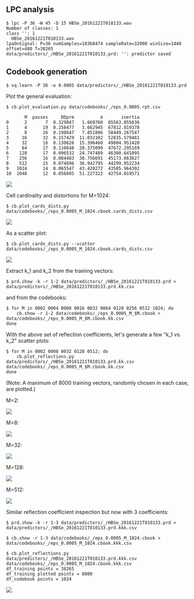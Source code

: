 ## LPC analysis

    $ lpc -P 36 -W 45 -O 15 HBSe_20161221T010133.wav
    Number of classes: 1
    class '': 1
      HBSe_20161221T010133.wav
    lpaOnSignal: P=36 numSamples=18368474 sampleRate=32000 winSize=1440 offset=480 T=38265
    data/predictors/_/HBSe_20161221T010133.prd: '': predictor saved

## Codebook generation
    
    $ vq.learn -P 36 -e 0.0005 data/predictors/_/HBSe_20161221T010133.prd
    
Plot the general evaluation:
    
    $ cb.plot_evaluation.py data/codebooks/_/eps_0.0005.rpt.csv
    
           M  passes     DDprm          σ       inertia
    0      2       7  0.329847   1.669760  85563.055636
    1      4      19  0.258477   3.662945  67812.819378
    2      8      26  0.198647   7.851806  58449.267547
    3     16      32  0.157429  11.032102  52835.579481
    4     32      16  0.130626  15.396460  49804.951420
    5     64      17  0.110648  20.375099  47672.295169
    6    128      17  0.096532  24.747489  46300.641095
    7    256      16  0.084483  30.756691  45173.663627
    8    512      15  0.074696  36.942795  44299.052234
    9   1024      14  0.065547  43.420272  43505.964302
    10  2048      12  0.056605  51.227322  42754.019571    
    
![](cb_evaluation.png)    

Cell cardinality and distortions for M=1024:
    
    $ cb.plot_cards_dists.py data/codebooks/_/eps_0.0005_M_1024.cbook.cards_dists.csv
        
![](cb_cards_dists.png)

As a scatter plot:

    $ cb.plot_cards_dists.py --scatter data/codebooks/_/eps_0.0005_M_1024.cbook.cards_dists.csv

![](cb_cards_dists_scatter.png)    

Extract  k_1 and k_2 from the training vectors:

    $ prd.show -k -r 1-2 data/predictors/_/HBSe_20161221T010133.prd > data/predictors/_/HBSe_20161221T010133.prd.kk.csv
    
and from the codebooks:

    $ for M in 0002 0004 0008 0016 0032 0064 0128 0256 0512 1024; do
        cb.show -r 1-2 data/codebooks/_/eps_0.0005_M_$M.cbook > data/codebooks/_/eps_0.0005_M_$M.cbook.kk.csv
    done

With the above set of reflection coefficients, let's generate a few "k_1 vs. k_2"
scatter plots:

    $ for M in 0002 0008 0032 0128 0512; do
        cb.plot_reflections.py data/predictors/_/HBSe_20161221T010133.prd.kk.csv data/codebooks/_/eps_0.0005_M_$M.cbook.kk.csv
    done

(Note: A maximum of 8000 training vectors, randomly chosen in each case, are plotted.)

M=2:
 
![](cb_kk_training_8000_codebook_2.png)

M=8:

![](cb_kk_training_8000_codebook_8.png)

M=32:

![](cb_kk_training_8000_codebook_32.png)

M=128:

![](cb_kk_training_8000_codebook_128.png)

M=512:

![](cb_kk_training_8000_codebook_512.png)

Similar reflection coefficient inspection but now with 3 coefficients:
    
    $ prd.show -k -r 1-3 data/predictors/_/HBSe_20161221T010133.prd > data/predictors/_/HBSe_20161221T010133.prd.kkk.csv
    
    $ cb.show -r 1-3 data/codebooks/_/eps_0.0005_M_1024.cbook > data/codebooks/_/eps_0.0005_M_1024.cbook.kkk.csv
    
    $ cb.plot_reflections.py data/predictors/_/HBSe_20161221T010133.prd.kkk.csv data/codebooks/_/eps_0.0005_M_1024.cbook.kkk.csv
    df_training points = 38265
    df_training plotted points = 8000
    df_codebook points = 1024

![](cb_kkk_training_8000_codebook_1024.png)
